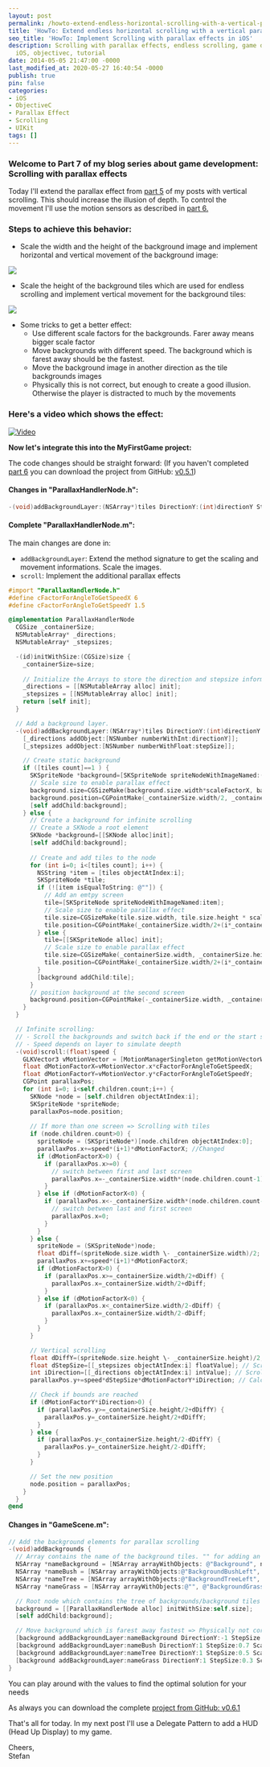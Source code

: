 ```yaml
---
layout: post
permalink: /howto-extend-endless-horizontal-scrolling-with-a-vertical-parallax-effect/
title: 'HowTo: Extend endless horizontal scrolling with a vertical parallax effects'
seo_title: 'HowTo: Implement Scrolling with parallax effects in iOS'
description: Scrolling with parallax effects, endless scrolling, game development,
  iOS, objectivec, tutorial
date: 2014-05-05 21:47:00 -0000
last_modified_at: 2020-05-27 16:40:54 -0000
publish: true
pin: false
categories:
- iOS
- ObjectiveC
- Parallax Effect
- Scrolling
- UIKit
tags: []
---
```

### Welcome to Part 7 of my blog series about game development: Scrolling with parallax effects

Today I'll extend the parallax effect from [part 5](/howto-implement-endless-scrolling-with-parallax-effects) of my posts with vertical scrolling. This should increase the illusion of depth. To control the movement I'll use the motion sensors as described in [part 6.](/howto-use-the-device-motion-sensors-to-control-your-game)

### Steps to achieve this behavior:

  * Scale the width and the height of the background image and implement horizontal and vertical movement of the background image:

[![](/developerplayground/assets/2014/05/Parallax-2-1-1.jpg)](/developerplayground/assets/2014/05/Parallax-2-1-1.jpg)

  * Scale the height of the background tiles which are used for endless scrolling and implement vertical movement for the background tiles:

[![](/developerplayground/assets/2014/05/Parallax-2-2-1.jpg)](/developerplayground/assets/2014/05/Parallax-2-2-1.jpg)

  * Some tricks to get a better effect:
    * Use different scale factors for the backgrounds. Farer away means bigger scale factor
    * Move backgrounds with different speed. The background which is farest away should be the fastest.
    * Move the background image in another direction as the tile backgrounds images
    * Physically this is not correct, but enough to create a good illusion. Otherwise the player is distracted to much by the movements

### Here's a video which shows the effect:

[![Video](/developerplayground/assets/2014/05/Video0.png)](https://youtu.be/y5llMUVmZhU)

**Now let's integrate this into the MyFirstGame project:**

The code changes should be straight forward: (If you haven't completed [part 6](/howto-use-the-device-motion-sensors-to-control-your-game) you can download the project from GitHub: [v0.5.1](https://github.com/stfnjstn/MyFirstGame/releases/tag/v0.6))

#### Changes in "ParallaxHandlerNode.h":

```objectivec
-(void)addBackgroundLayer:(NSArray*)tiles DirectionY:(int)directionY StepSize:(float)stepSize ScaleFactorX:(float)scaleFactorX ScaleFactorY:(float)scaleFactorY;
```
#### Complete "ParallaxHandlerNode.m":

The main changes are done in:

  * ``addBackgroundLayer``: Extend the method signature to get the scaling and movement informations. Scale the images.
  * ``scroll``: Implement the additional parallax effects

```objectivec
#import "ParallaxHandlerNode.h"
#define cFactorForAngleToGetSpeedX 6
#define cFactorForAngleToGetSpeedY 1.5

@implementation ParallaxHandlerNode
  CGSize _containerSize;
  NSMutableArray* _directions;
  NSMutableArray* _stepsizes;

  -(id)initWithSize:(CGSize)size {
    _containerSize=size;
    
    // Initialize the Arrays to store the direction and stepsize information
    _directions = [[NSMutableArray alloc] init];
    _stepsizes = [[NSMutableArray alloc] init];
    return [self init];
  }

  // Add a background layer.
  -(void)addBackgroundLayer:(NSArray*)tiles DirectionY:(int)directionY StepSize:(float)stepSize ScaleFactorX:(float)scaleFactorX ScaleFactorY:(float)scaleFactorY{
    [_directions addObject:[NSNumber numberWithInt:directionY]];
    [_stepsizes addObject:[NSNumber numberWithFloat:stepSize]];

    // Create static background
    if ([tiles count]==1 ) {
      SKSpriteNode *background=[SKSpriteNode spriteNodeWithImageNamed:(NSString*)[tiles objectAtIndex:0]];
      // Scale size to enable parallax effect
      background.size=CGSizeMake(background.size.width*scaleFactorX, background.size.height*scaleFactorY);
      background.position=CGPointMake(_containerSize.width/2, _containerSize.height/2);
      [self addChild:background];
    } else {
      // Create a background for infinite scrolling
      // Create a SKNode a root element
      SKNode *background=[[SKNode alloc]init];
      [self addChild:background];
      
      // Create and add tiles to the node
      for (int i=0; i<[tiles count]; i++) {
        NSString *item = [tiles objectAtIndex:i];
        SKSpriteNode *tile;
        if (![item isEqualToString: @""]) {
          // Add an emtpy screen
          tile=[SKSpriteNode spriteNodeWithImageNamed:item];
          // Scale size to enable parallax effect
          tile.size=CGSizeMake(tile.size.width, tile.size.height * scaleFactorY);
          tile.position=CGPointMake(_containerSize.width/2+(i*_containerSize.width), (_containerSize.width-tile.size.width)/2);
        } else {
          tile=[[SKSpriteNode alloc] init];
          // Scale size to enable parallax effect
          tile.size=CGSizeMake(_containerSize.width, _containerSize.height * scaleFactorY);
          tile.position=CGPointMake(_containerSize.width/2+(i*_containerSize.width), _containerSize.height/2);
        }
        [background addChild:tile];
      }
      // position background at the second screen
      background.position=CGPointMake(-_containerSize.width, _containerSize.height/2);
    }
  }

  // Infinite scrolling:
  // - Scroll the backgrounds and switch back if the end or the start screen is reached
  // - Speed depends on layer to simulate deepth
  -(void)scroll:(float)speed {
    GLKVector3 vMotionVector = [MotionManagerSingleton getMotionVectorWithLowPass];
    float dMotionFactorX=vMotionVector.x*cFactorForAngleToGetSpeedX;
    float dMotionFactorY=vMotionVector.y*cFactorForAngleToGetSpeedY;
    CGPoint parallaxPos;
    for (int i=0; i<self.children.count;i++) {
      SKNode *node = [self.children objectAtIndex:i];
      SKSpriteNode *spriteNode;
      parallaxPos=node.position;
      
      // If more than one screen => Scrolling with tiles
      if (node.children.count>0) {
        spriteNode = (SKSpriteNode*)[node.children objectAtIndex:0];
        parallaxPos.x+=speed*(i+1)*dMotionFactorX; //Changed
        if (dMotionFactorX>0) {
          if (parallaxPos.x>=0) {
            // switch between first and last screen
            parallaxPos.x=-_containerSize.width*(node.children.count-1);
          }
        } else if (dMotionFactorX<0) {
          if (parallaxPos.x<-_containerSize.width*(node.children.count-1)) {
            // switch between last and first screen
            parallaxPos.x=0;
          }
        }
      } else {
        spriteNode = (SKSpriteNode*)node;
        float dDiff=(spriteNode.size.width \- _containerSize.width)/2;
        parallaxPos.x+=speed*(i+1)*dMotionFactorX;
        if (dMotionFactorX>0) {
          if (parallaxPos.x>=_containerSize.width/2+dDiff) {
            parallaxPos.x=_containerSize.width/2+dDiff;
          }
        } else if (dMotionFactorX<0) {
          if (parallaxPos.x<_containerSize.width/2-dDiff) {
            parallaxPos.x=_containerSize.width/2-dDiff;
          }
        }
      }

      // Vertical scrolling
      float dDiffY=(spriteNode.size.height \- _containerSize.height)/2; // pixels above and below to scroll
      float dStepSize=[[_stepsizes objectAtIndex:i] floatValue]; // Scrolling speed depends on level
      int iDirection=[[_directions objectAtIndex:i] intValue]; // Scroll backgroundimage in another direction to enhance parallax effect
      parallaxPos.y+=speed*dStepSize*dMotionFactorY*iDirection; // Calculate new position

      // Check if bounds are reached
      if (dMotionFactorY*iDirection>0) {
        if (parallaxPos.y>=_containerSize.height/2+dDiffY) {
          parallaxPos.y=_containerSize.height/2+dDiffY;
        }
      } else {
        if (parallaxPos.y<_containerSize.height/2-dDiffY) {
          parallaxPos.y=_containerSize.height/2-dDiffY;
        }
      }

      // Set the new position
      node.position = parallaxPos;
    }
  }
@end
```

#### Changes in "GameScene.m":
```objectivec
// Add the background elements for parallax scrolling
-(void)addBackgrounds {
  // Array contains the name of the background tiles. "" for adding an empty screen
  NSArray *nameBackground = [NSArray arrayWithObjects: @"Background", nil];
  NSArray *nameBush = [NSArray arrayWithObjects:@"BackgroundBushLeft", @"BackgroundBushRight", @"", @"BackgroundBushLeft", nil];
  NSArray *nameTree = [NSArray arrayWithObjects:@"BackgroundTreeLeft", @"BackgroundTreeRight", @"BackgroundTreeLeft" ,nil];
  NSArray *nameGrass = [NSArray arrayWithObjects:@"", @"BackgroundGrassCenter", @"", nil];

  // Root node which contains the tree of backgrounds/background tiles
  background = [[ParallaxHandlerNode alloc] initWithSize:self.size];
  [self addChild:background];

  // Move background which is farest away fastest => Physically not correct, but enough to realize illusion of depths. Otherwise the player is distracted to much by the movements
  [background addBackgroundLayer:nameBackground DirectionY:-1 StepSize:0.9 ScaleFactorX:1.2 ScaleFactorY:1.09];
  [background addBackgroundLayer:nameBush DirectionY:1 StepSize:0.7 ScaleFactorX:1.0 ScaleFactorY:1.07];
  [background addBackgroundLayer:nameTree DirectionY:1 StepSize:0.5 ScaleFactorX:1.0 ScaleFactorY:1.05];
  [background addBackgroundLayer:nameGrass DirectionY:1 StepSize:0.3 ScaleFactorX:1.0 ScaleFactorY:1.03];
}
```

You can play around with the values to find the optimal solution for your needs

As always you can download the complete [project from GitHub: v0.6.1](https://github.com/stfnjstn/MyFirstGame/releases/tag/v0.6.1)

That's all for today. In my next post I'll use a Delegate Pattern to add a HUD (Head Up Display) to my game.

Cheers,   
Stefan